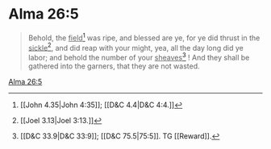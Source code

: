 # Alma 26:5

> Behold, the <u>field</u>[^a] was ripe, and blessed are ye, for ye did thrust in the <u>sickle</u>[^b], and did reap with your might, yea, all the day long did ye labor; and behold the number of your <u>sheaves</u>[^c] ! And they shall be gathered into the garners, that they are not wasted.

[Alma 26:5](https://www.churchofjesuschrist.org/study/scriptures/bofm/alma/26?lang=eng&id=p5#p5)


[^a]: [[John 4.35|John 4:35]]; [[D&C 4.4|D&C 4:4.]]
[^b]: [[Joel 3.13|Joel 3:13.]]
[^c]: [[D&C 33.9|D&C 33:9]]; [[D&C 75.5|75:5]]. TG [[Reward]].

